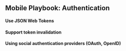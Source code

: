 ## Mobile Playbook: Authentication

#### Use JSON Web Tokens

#### Support token invalidation

#### Using social authentication providers (OAuth, OpenID)
